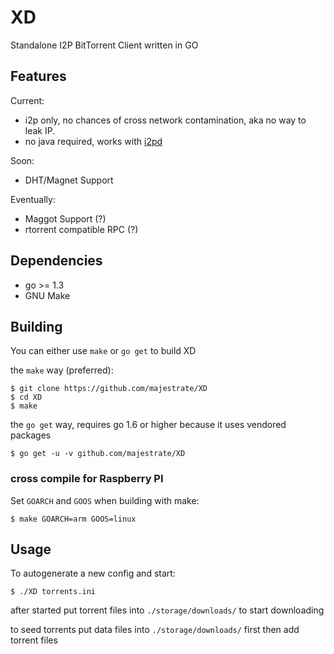 # XD

Standalone I2P BitTorrent Client written in GO

## Features

Current:

* i2p only, no chances of cross network contamination, aka no way to leak IP.
* no java required, works with [i2pd](https://github.com/purplei2p/i2pd)

Soon:

* DHT/Magnet Support

Eventually:

* Maggot Support (?)
* rtorrent compatible RPC (?)

## Dependencies

* go >= 1.3
* GNU Make

## Building


You can either use `make` or `go get` to build XD

the `make` way (preferred):

    $ git clone https://github.com/majestrate/XD
    $ cd XD
    $ make

the `go get` way, requires go 1.6 or higher because it uses vendored packages

    $ go get -u -v github.com/majestrate/XD

### cross compile for Raspberry PI

Set `GOARCH` and `GOOS` when building with make:

    $ make GOARCH=arm GOOS=linux


## Usage

To autogenerate a new config and start:

    $ ./XD torrents.ini

after started put torrent files into `./storage/downloads/` to start downloading

to seed torrents put data files into `./storage/downloads/` first then add torrent files
